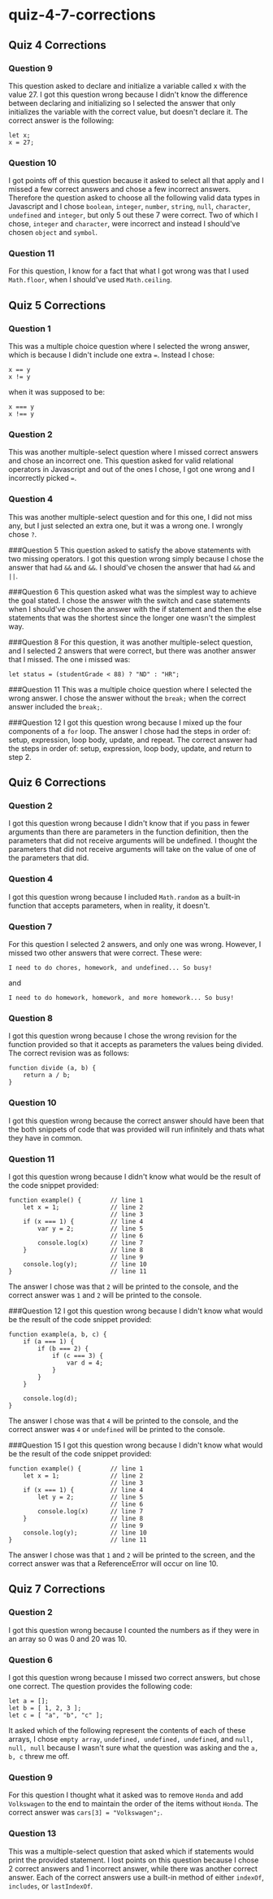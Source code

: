 # quiz-4-7-corrections

## Quiz 4 Corrections

### Question 9
This question asked to declare and initialize a variable called x with the value 27. I got this question wrong because I didn't know the difference between declaring and initializing so I selected the answer that only initializes the variable with the correct value, but doesn't declare it. The correct answer is the following:
```
let x;
x = 27;
```
### Question 10
I got points off of this question because it asked to select all that apply and I missed a few correct answers and chose a few incorrect answers. Therefore the question asked to choose all the following valid data types in Javascript and I chose `boolean`, `integer`, `number`, `string`, `null`, `character`, `undefined` and `integer`, but only 5 out these 7 were correct. Two of which I chose, `integer` and `character`, were incorrect and instead I should've chosen `object` and `symbol`.

### Question 11
For this question, I know for a fact that what I got wrong was that I used `Math.floor`, when I should've used `Math.ceiling`.

## Quiz 5 Corrections

### Question 1

This was a multiple choice question where I selected the wrong answer, which is because I didn't include one extra `=`. Instead I chose: 
```
x == y
x != y
```
when it was supposed to be:
```
x === y
x !== y
```
### Question 2
This was another multiple-select question where I missed correct answers and chose an incorrect one. This question asked for valid relational operators in Javascript and out of the ones I chose, I got one wrong and I incorrectly picked `=`.

### Question 4
This was another multiple-select question and for this one, I did not miss any, but I just selected an extra one, but it was a wrong one. I wrongly chose `?`.

###Question 5
This question asked to satisfy the above statements with two missing operators. I got this question wrong simply because I chose the answer that had `&&` and `&&`. I should've chosen the answer that had `&&` and `||`.

###Question 6 
This question asked what was the simplest way to achieve the goal stated. I chose the answer with the switch and case statements when I should've chosen the answer with the if statement and then the else statements that was the shortest since the longer one wasn't the simplest way.

###Question 8
For this question, it was another multiple-select question, and I selected 2 answers that were correct, but there was another answer that I missed. The one i missed was:
```
let status = (studentGrade < 88) ? "ND" : "HR";
```
###Question 11
This was a multiple choice question where I selected the wrong answer. I chose the answer without the `break;` when the correct answer included the `break;`.

###Question 12
I got this question wrong because I mixed up the four components of a `for` loop. The answer I chose had the steps in order of: setup, expression, loop body, update, and repeat. The correct answer had the steps in order of: setup, expression, loop body, update, and return to step 2.

## Quiz 6 Corrections 

### Question 2
I got this question wrong because I didn't know that if you pass in fewer arguments than there are parameters in the function definition, then the parameters that did not receive arguments will be undefined. I thought the parameters that did not receive arguments will take on the value of one of the parameters that did.

### Question 4
I got this question wrong because I included `Math.random` as a built-in function that accepts parameters, when in reality, it doesn't.

### Question 7
For this question I selected 2 answers, and only one was wrong. However, I missed two other answers that were correct. These were: 
```
I need to do chores, homework, and undefined... So busy!
```
and
```
I need to do homework, homework, and more homework... So busy!
```
### Question 8
I got this question wrong because I chose the wrong revision for the function provided so that it accepts as parameters the values being divided. The correct revision was as follows:
```
function divide (a, b) {
    return a / b;
}
```
### Question 10
I got this question wrong because the correct answer should have been that the both snippets of code that was provided will run infinitely and thats what they have in common.

### Question 11
I got this question wrong because I didn't know what would be the result of the code snippet provided:
```
function example() {        // line 1
    let x = 1;              // line 2
                            // line 3
    if (x === 1) {          // line 4
        var y = 2;          // line 5
                            // line 6
        console.log(x)      // line 7
    }                       // line 8
                            // line 9
    console.log(y);         // line 10
}                           // line 11
```
The answer I chose was that `2` will be printed to the console, and the correct answer was `1` and `2` will be printed to the console.

###Question 12
I got this question wrong because I didn't know what would be the result of the code snippet provided:
```
function example(a, b, c) {
    if (a === 1) {
        if (b === 2) {
            if (c === 3) {
                var d = 4;
            }
        }
    }
    
    console.log(d);
}
```
The answer I chose was that `4` will be printed to the console, and the correct answer was `4` or `undefined` will be printed to the console.

###Question 15
I got this question wrong because I didn't know what would be the result of the code snippet provided:
```
function example() {        // line 1
    let x = 1;              // line 2
                            // line 3
    if (x === 1) {          // line 4
        let y = 2;          // line 5
                            // line 6
        console.log(x)      // line 7
    }                       // line 8
                            // line 9
    console.log(y);         // line 10
}                           // line 11
```
The answer I chose was that `1` and `2` will be printed to the screen, and the correct answer was that a ReferenceError will occur on line 10. 

## Quiz 7 Corrections

### Question 2
I got this question wrong because I counted the numbers as if they were in an array so 0 was 0 and 20 was 10.

### Question 6 
I got this question wrong because I missed two correct answers, but chose one correct. The question provides the following code:
```
let a = [];
let b = [ 1, 2, 3 ];
let c = [ "a", "b", "c" ];
```
It asked which of the following represent the contents of each of these arrays, I chose `empty array`, `undefined, undefined, undefined`, and `null, null, null` because I wasn't sure what the question was asking and the `a, b, c` threw me off.

### Question 9 
For this question I thought what it asked was to remove `Honda` and add `Volkswagen` to the end to maintain the order of the items without `Honda`. The correct answer was `cars[3] = "Volkswagen";`.

### Question 13
This was a multiple-select question that asked which if statements would print the provided statement. I lost points on this question because I chose 2 correct answers and 1 incorrect answer, while there was another correct answer. Each of the correct answers use a built-in method of either `indexOf`, `includes`, or `lastIndexOf`.
